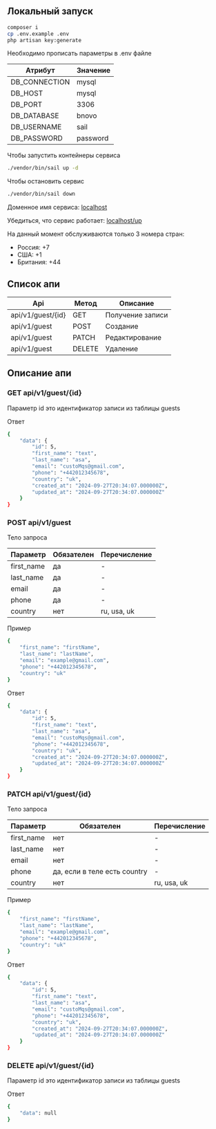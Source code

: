 ## Локальный запуск

```sh
composer i
cp .env.example .env
php artisan key:generate
```

Необходимо прописать параметры в .env файле

| Атрибут       | Значение |
|---------------|----------|
| DB_CONNECTION | mysql    |
| DB_HOST       | mysql    |
| DB_PORT       | 3306     |
| DB_DATABASE   | bnovo    |
| DB_USERNAME   | sail     |
| DB_PASSWORD   | password |

Чтобы запустить контейнеры сервиса
```sh
./vendor/bin/sail up -d
```

Чтобы остановить сервис
```sh
./vendor/bin/sail down
```

Доменное имя сервиса: [localhost][domain]

Убедиться, что сервис работает: [localhost/up][domain-heal]

На данный момент обслуживаются только 3 номера стран:

- Россия: +7
- США: +1
- Британия: +44

## Список апи

| Api               | Метод  | Описание         |
|-------------------|--------|------------------|
| api/v1/guest/{id} | GET    | Получение записи |
| api/v1/guest      | POST   | Создание         |
| api/v1/guest      | PATCH  | Редактирование   |
| api/v1/guest      | DELETE | Удаление         |

## Описание апи

### GET api/v1/guest/{id}

Параметр id это идентификатор записи из таблицы guests

Ответ

```sh
{
    "data": {
        "id": 5,
        "first_name": "text",
        "last_name": "asa",
        "email": "custoMqs@gmail.com",
        "phone": "+442012345678",
        "country": "uk",
        "created_at": "2024-09-27T20:34:07.000000Z",
        "updated_at": "2024-09-27T20:34:07.000000Z"
    }
}
```

### POST api/v1/guest

Тело запроса

| Параметр   | Обязателен | Перечисление   |
|------------|------------|----------------|
| first_name | да         | -              |
| last_name  | да         | -              |
| email      | да         | -              |
| phone      | да         | -              |
| country    | нет        | ru, usa, uk    |

Пример

```sh
{
    "first_name": "firstName",
    "last_name": "lastName",
    "email": "example@gmail.com",
    "phone": "+442012345678",
    "country": "uk"
}
```

Ответ

```sh
{
    "data": {
        "id": 5,
        "first_name": "text",
        "last_name": "asa",
        "email": "custoMqs@gmail.com",
        "phone": "+442012345678",
        "country": "uk",
        "created_at": "2024-09-27T20:34:07.000000Z",
        "updated_at": "2024-09-27T20:34:07.000000Z"
    }
}
```

### PATCH api/v1/guest/{id}

Тело запроса

| Параметр   | Обязателен                   | Перечисление   |
|------------|------------------------------|----------------|
| first_name | нет                          | -              |
| last_name  | нет                          | -              |
| email      | нет                          | -              |
| phone      | да, если в теле есть country | -              |
| country    | нет                          | ru, usa, uk    |

Пример

```sh
{
    "first_name": "firstName",
    "last_name": "lastName",
    "email": "example@gmail.com",
    "phone": "+442012345678",
    "country": "uk"
}
```

Ответ

```sh
{
    "data": {
        "id": 5,
        "first_name": "text",
        "last_name": "asa",
        "email": "custoMqs@gmail.com",
        "phone": "+442012345678",
        "country": "uk",
        "created_at": "2024-09-27T20:34:07.000000Z",
        "updated_at": "2024-09-27T20:34:07.000000Z"
    }
}
```

### DELETE api/v1/guest/{id}

Параметр id это идентификатор записи из таблицы guests

Ответ

```sh
{
    "data": null
}
```

[domain]: <http:localhost>
[domain-heal]: <http:localhost/up>
